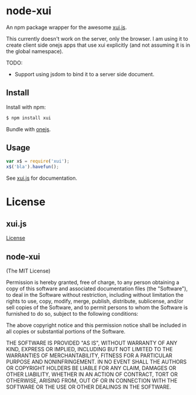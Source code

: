 # node-xui

An npm package wrapper for the awesome [xui.js](http://xuijs.org).

This currently doesn't work on the server, only the browser. I am using it to create client side onejs apps that use xui 
explicitly (and not assuming it is in the global namespace).

TODO:
 * Support using jsdom to bind it to a server side document.

## Install

Install with npm:

```bash
$ npm install xui
```

Bundle with [onejs](https://github.com/azer/onejs).

## Usage

```javascript
var x$ = require('xui');
x$('bla').havefun();
```

See [xui.js](http://xuijs.org) for documentation.

# License

## xui.js

[License](http://xuijs.com/license)

## node-xui

(The MIT License)

Permission is hereby granted, free of charge, to any person obtaining a copy of this software and associated documentation files (the "Software"), to deal in the Software without restriction, including without limitation the rights to use, copy, modify, merge, publish, distribute, sublicense, and/or sell copies of the Software, and to permit persons to whom the Software is furnished to do so, subject to the following conditions:

The above copyright notice and this permission notice shall be included in all copies or substantial portions of the Software.

THE SOFTWARE IS PROVIDED "AS IS", WITHOUT WARRANTY OF ANY KIND, EXPRESS OR IMPLIED, INCLUDING BUT NOT LIMITED TO THE WARRANTIES OF MERCHANTABILITY, FITNESS FOR A PARTICULAR PURPOSE AND NONINFRINGEMENT. IN NO EVENT SHALL THE AUTHORS OR COPYRIGHT HOLDERS BE LIABLE FOR ANY CLAIM, DAMAGES OR OTHER LIABILITY, WHETHER IN AN ACTION OF CONTRACT, TORT OR OTHERWISE, ARISING FROM, OUT OF OR IN CONNECTION WITH THE SOFTWARE OR THE USE OR OTHER DEALINGS IN THE SOFTWARE.
